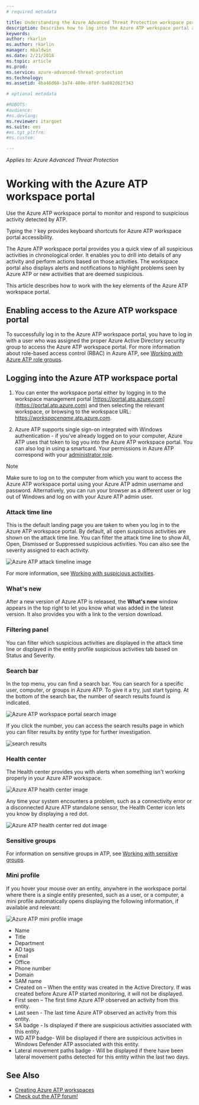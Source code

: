 ```yaml
---
# required metadata

title: Understanding the Azure Advanced Threat Protection workspace portal | Microsoft Docs
description: Describes how to log into the Azure ATP workspace portal and the components of the workspace portal
keywords:
author: rkarlin
ms.author: rkarlin
manager: mbaldwin
ms.date: 2/21/2018
ms.topic: article
ms.prod:
ms.service: azure-advanced-threat-protection
ms.technology:
ms.assetid: 4ba46d60-3a74-480e-8f0f-9a082d62f343

# optional metadata

#ROBOTS:
#audience:
#ms.devlang:
ms.reviewer: itargoet
ms.suite: ems
#ms.tgt_pltfrm:
#ms.custom:

---
```


*Applies to: Azure Advanced Threat Protection*



# Working with the Azure ATP workspace portal

Use the Azure ATP workspace portal to monitor and respond to suspicious activity detected by ATP.

Typing the `?` key provides keyboard shortcuts for Azure ATP workspace portal accessibility. 

The Azure ATP workspace portal provides you a quick view of all suspicious activities in chronological order. It enables you to drill into details of any activity and perform actions based on those activities. The workspace portal also displays alerts and notifications to highlight problems seen by Azure ATP or new activities that are deemed suspicious.

This article describes how to work with the key elements of the Azure ATP workspace portal.


## Enabling access to the Azure ATP workspace portal
To successfully log in to the Azure ATP workspace portal, you have to log in with a user who was assigned the proper Azure Active Directory security group to access the Azure ATP workspace portal. 
For more information about role-based access control (RBAC) in Azure ATP, see [Working with Azure ATP role groups](atp-role-groups.md).

## Logging into the Azure ATP workspace portal

1. You can enter the workspace portal either by logging in to the workspace management portal [https://portal.atp.azure.com](https://portal.atp.azure.com) and then selecting the relevant workspace, or browsing to the workspace URL: [https://*workspacename*.atp.azure.com](https://*workspacename*.atp.azure.com).


2.  Azure ATP supports single sign-on integrated with Windows authentication - if you've already logged on to your computer, Azure ATP uses that token to log you into the Azure ATP workspace portal. You can also log in using a smartcard. Your permissions in Azure ATP correspond with your [administrator role](atp-role-groups.md).

 > [!NOTE]
 > Make sure to log on to the computer from which you want to access the Azure ATP workspace portal using your Azure ATP admin username and password. Alternatively, you can run your browser as a different user or log out of Windows and log on with your Azure ATP admin user. 


### Attack time line

This is the default landing page you are taken to when you log in to the Azure ATP workspace portal. By default, all open suspicious activities are shown on the attack time line. You can filter the attack time line to show All, Open, Dismissed or Suppressed suspicious activities. You can also see the severity assigned to each activity.

![Azure ATP attack timeline image](media/atp-sa-timeline.png)

For more information, see [Working with suspicious activities](working-with-suspicious-activities.md).

### What's new

After a new version of Azure ATP is released, the **What's new** window appears in the top right to let you know what was added in the latest version. It also provides you with a link to the version download.

### Filtering panel

You can filter which suspicious activities are displayed in the attack time line or displayed in the entity profile suspicious activities tab based on Status and Severity.

### Search bar

In the top menu, you can find a search bar. You can search for a specific user, computer, or groups in Azure ATP. To give it a try, just start typing. At the bottom of the search bar, the number of search results found is indicated. 

![Azure ATP workspace portal search image](media/atp-workspace-portal-search.png)

If you click the number, you can access the search results page in which you can filter results by entity type for further investigation.

![search results](media/search-results.png)

### Health center

The Health center provides you with alerts when something isn't working properly in your Azure ATP workspace.

![Azure ATP health center image](media/atp-health-issue.png)

Any time your system encounters a problem, such as a connectivity error or a disconnected Azure ATP standalone sensor, the Health Center icon lets you know by displaying a red dot. 

![Azure ATP health center red dot image](media/atp-health-bar.png)

### Sensitive groups

For information on sensitive groups in ATP, see [Working with sensitive groups](sensitive-accounts.md).

### Mini profile

If you hover your mouse over an entity, anywhere in the workspace portal where there is a single entity presented, such as a user, or a computer, a mini profile automatically opens displaying the following information, if available and relevant:

![Azure ATP mini profile image](media/atp-mini-profile.png)

- Name
- Title
- Department
- AD tags
- Email
- Office
- Phone number
- Domain
- SAM name
- Created on – When the entity was created in the Active Directory. If was created before Azure ATP started monitoring, it will not be displayed.
- First seen – The first time Azure ATP observed an activity from this entity.
- Last seen - The last time Azure ATP observed an activity from this entity.
- SA badge - Is displayed if there are suspicious activities associated with this entity.
- WD ATP badge- Will be displayed if there are suspicious activities in Windows Defender ATP associated with this entity.
- Lateral movement paths badge - Will be displayed if there have been lateral movement paths detected for this entity within the last two days.


## See Also

- [Creating Azure ATP workspaces](install-atp-step1.md)
- [Check out the ATP forum!](https://aka.ms/azureatpcommunity)